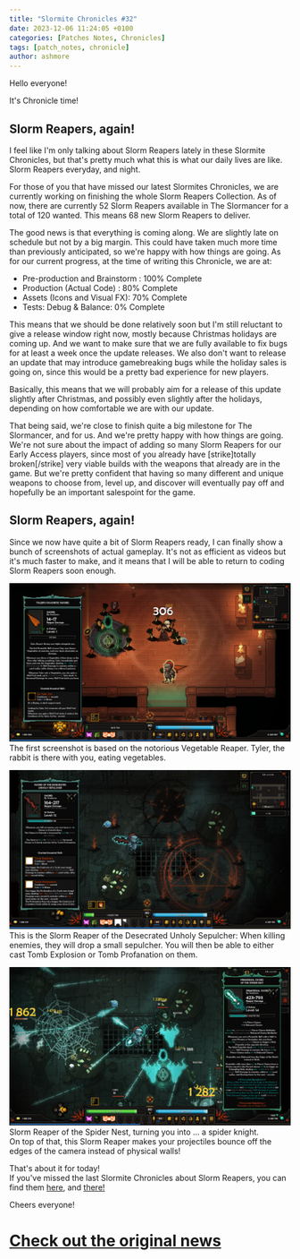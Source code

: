 ```yaml
---
title: "Slormite Chronicles #32"
date: 2023-12-06 11:24:05 +0100
categories: [Patches Notes, Chronicles]
tags: [patch_notes, chronicle]
author: ashmore
---
```

Hello everyone!  
  
It's Chronicle time!   
  
Slorm Reapers, again!
---------------------

  
I feel like I'm only talking about Slorm Reapers lately in these Slormite Chronicles, but that's pretty much what this is what our daily lives are like. Slorm Reapers everyday, and night.  
  
For those of you that have missed our latest Slormites Chronicles, we are currently working on finishing the whole Slorm Reapers Collection. As of now, there are currently 52 Slorm Reapers available in The Slormancer for a total of 120 wanted. This means 68 new Slorm Reapers to deliver.  
  
The good news is that everything is coming along. We are slightly late on schedule but not by a big margin. This could have taken much more time than previously anticipated, so we're happy with how things are going. As for our current progress, at the time of writing this Chronicle, we are at:  
- Pre-production and Brainstorm : 100% Complete  
- Production (Actual Code) : 80% Complete  
- Assets (Icons and Visual FX): 70% Complete  
- Tests: Debug & Balance: 0% Complete  
  
This means that we should be done relatively soon but I'm still reluctant to give a release window right now, mostly because Christmas holidays are coming up. And we want to make sure that we are fully available to fix bugs for at least a week once the update releases. We also don't want to release an update that may introduce gamebreaking bugs while the holiday sales is going on, since this would be a pretty bad experience for new players.   
  
Basically, this means that we will probably aim for a release of this update slightly after Christmas, and possibly even slightly after the holidays, depending on how comfortable we are with our update.  
  
That being said, we're close to finish quite a big milestone for The Slormancer, and for us. And we're pretty happy with how things are going. We're not sure about the impact of adding so many Slorm Reapers for our Early Access players, since most of you already have [strike]totally broken[/strike] very viable builds with the weapons that already are in the game. But we're pretty confident that having so many different and unique weapons to choose from, level up, and discover will eventually pay off and hopefully be an important salespoint for the game.  
  
Slorm Reapers, again!
---------------------

  
Since we now have quite a bit of Slorm Reapers ready, I can finally show a bunch of screenshots of actual gameplay. It's not as efficient as videos but it's much faster to make, and it means that I will be able to return to coding Slorm Reapers soon enough.  
  
![](/assets/patch_notes/8c55e645015600166638519b138b38b9f9857f8f)  
The first screenshot is based on the notorious Vegetable Reaper. Tyler, the rabbit is there with you, eating vegetables.  
  
![](/assets/patch_notes/c1e0aacda374f2b12611493830469417d0756d1e)  
This is the Slorm Reaper of the Desecrated Unholy Sepulcher: When killing enemies, they will drop a small sepulcher. You will then be able to either cast Tomb Explosion or Tomb Profanation on them.  
  
![](/assets/patch_notes/65e31d7a4536c2a20c6592c00d1f9581b981c97e)  
Slorm Reaper of the Spider Nest, turning you into … a spider knight.  
On top of that, this Slorm Reaper makes your projectiles bounce off the edges of the camera instead of physical walls!  
  
That's about it for today!  
If you've missed the last Slormite Chronicles about Slorm Reapers, you can find them [here](https://steamcommunity.com/games/1104280/announcements/detail/3774639576536488352), and [there!](https://steamcommunity.com/games/1104280/announcements/detail/3749867242861566445)  
  
Cheers everyone!

# <a href="https://steamstore-a.akamaihd.net/news/externalpost/steam_community_announcements/5395938616790368201" target="_blank">Check out the original news</a>